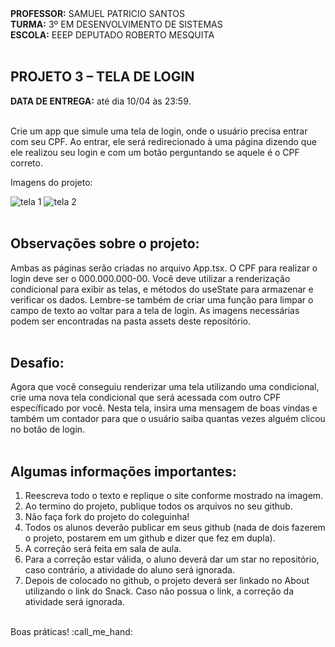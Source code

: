 <div>
    <strong>PROFESSOR:</strong> SAMUEL PATRICIO SANTOS<br>
    <strong>TURMA:</strong> 3º EM DESENVOLVIMENTO DE SISTEMAS<br>
    <strong>ESCOLA:</strong> EEEP DEPUTADO ROBERTO MESQUITA
</div><br>

<div>
    <h2><strong>PROJETO 3 – TELA DE LOGIN</strong></h2>
    <strong>DATA DE ENTREGA:</strong> até dia 10/04 às 23:59.
</div><br>

<div>
    <p>Crie um app que simule uma tela de login, onde o usuário precisa entrar com seu CPF. Ao entrar, ele será redirecionado à uma página dizendo que ele realizou seu login e com um botão perguntando se aquele é o CPF correto.</p>
    <p>Imagens do projeto:</p>
    <img src="https://i.imgur.com/QTtQ5pb.png" alt="tela 1">
    <img src="https://i.imgur.com/Ssa92oh.png" alt="tela 2">
</div><br>

<div>
  <h2>Observações sobre o projeto:</h2>
  Ambas as páginas serão criadas no arquivo App.tsx. O CPF para realizar o login deve ser o 000.000.000-00. Você deve utilizar a renderização condicional para exibir as telas, e métodos do useState para armazenar e verificar os dados. Lembre-se também de criar uma função para limpar o campo de texto ao voltar para a tela de login. As imagens necessárias podem ser encontradas na pasta assets deste repositório.
  
</div><br>

<div>
    <h2>Desafio:</h2>
    Agora que você conseguiu renderizar uma tela utilizando uma condicional, crie uma nova tela condicional que será acessada com outro CPF específicado por você. Nesta tela, insira uma mensagem de boas vindas e também um contador para que o usuário saiba quantas vezes alguém clicou no botão de login.
</div><br>

<div>
    <h2>Algumas informações importantes:</h2>
    <ol>
        <li>Reescreva todo o texto e replique o site conforme mostrado na imagem.</li>
        <li>Ao termino do projeto, publique todos os arquivos no seu github.</li>
        <li>Não faça fork do projeto do coleguinha!</li>
        <li>Todos os alunos deverão publicar em seus github (nada de dois fazerem o projeto, postarem em um github e dizer que fez em dupla).</li>
        <li>A correção será feita em sala de aula.</li>
        <li>Para a correção estar válida, o aluno deverá dar um star no repositório, caso contrário, a atividade do aluno será ignorada.</li>
        <li>Depois de colocado no github, o projeto deverá ser linkado no About utilizando o link do Snack. Caso não possua o link, a correção da atividade será ignorada.</li>
    </ol> 
</div>
<br>
<div>
    Boas práticas! :call_me_hand:
</div>
